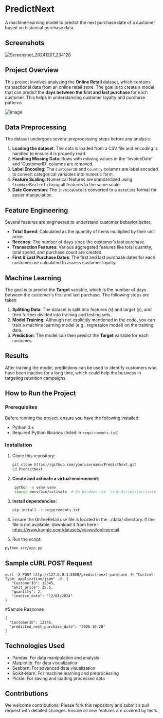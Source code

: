 # PredictNext
A machine-learning model to predict the next purchase date of a customer based on historical purchase data.

## Screenshots 
![Screenshot_20241207_234126](https://github.com/user-attachments/assets/a2a6cb18-a324-4e59-a434-8fe99b02eb58)

## Project Overview

This project involves analyzing the **Online Retail** dataset, which contains transactional data from an online retail store. The goal is to create a model that can predict the **days between the first and last purchase** for each customer. This helps in understanding customer loyalty and purchase patterns.

![image](https://github.com/user-attachments/assets/45d19df9-4cf3-4f27-8520-83f08c9e7ad6)


## Data Preprocessing

The dataset undergoes several preprocessing steps before any analysis:

1. **Loading the dataset**: The data is loaded from a CSV file and encoding is handled to ensure it is properly read.
2. **Handling Missing Data**: Rows with missing values in the 'InvoiceDate' and 'CustomerID' columns are removed.
3. **Label Encoding**: The `CustomerID` and `Country` columns are label encoded to convert categorical variables into numeric form.
4. **Feature Scaling**: Numerical features are standardized using `StandardScaler` to bring all features to the same scale.
5. **Date Conversion**: The `InvoiceDate` is converted to a `datetime` format for easier manipulation.

## Feature Engineering

Several features are engineered to understand customer behavior better:

- **Total Spend**: Calculated as the quantity of items multiplied by their unit price.
- **Recency**: The number of days since the customer’s last purchase.
- **Transaction Features**: Various aggregated features like total quantity, total spend, and purchase count are created.
- **First & Last Purchase Dates**: The first and last purchase dates for each customer are calculated to assess customer loyalty.

## Machine Learning

The goal is to predict the **Target** variable, which is the number of days between the customer's first and last purchase. The following steps are taken:

1. **Splitting Data**: The dataset is split into features (`X`) and target (`y`), and then further divided into training and testing sets.
2. **Model Training**: Although not explicitly mentioned in the code, you can train a machine learning model (e.g., regression model) on the training data.
3. **Prediction**: The model can then predict the **Target** variable for each customer.

## Results

After training the model, predictions can be used to identify customers who have been inactive for a long time, which could help the business in targeting retention campaigns.

## How to Run the Project

### Prerequisites

Before running the project, ensure you have the following installed:

- Python 3.x
- Required Python libraries (listed in `requirements.txt`)

### Installation

1. Clone this repository:
   ```bash
   git clone https://github.com/yourusername/PredictNext.git
   cd PredictNext
2. **Create and activate a virtual environment:**  
   ```bash
    python -m venv venv  
    source venv/bin/activate  # On Windows use `venv\Scripts\activate`
   ```
3. **Install dependencies:**  
   ```bash
   pip install -r requirements.txt  
   ```
4. Ensure the OnlineRetail.csv file is located in the ../data/ directory. If the file is not available, download it from here - https://www.kaggle.com/datasets/vijayuv/onlineretail.

5. Run the script:

```bash
python src/app.py
```

## Sample cURL POST Request
```
curl -X POST http://127.0.0.1:5000/predict-next-purchase -H "Content-Type: application/json" -d '{
   "CustomerID": 12345,
   "unit_price": 25.5,
   "quantity": 2,
   "invoice_date": "12/01/2024"
}
```
#Sample Response
```
{
  "CustomerID": 12345,
  "predicted_next_purchase_date": "2025-10-28"
}

```

## Technologies Used
- Pandas: For data manipulation and analysis
- Matplotlib: For data visualization
- Seaborn: For advanced data visualization
- Scikit-learn: For machine learning and preprocessing
- Pickle: For saving and loading processed data

## Contributions 
We welcome contributions! Please fork this repository and submit a pull request with detailed changes. Ensure all new features are covered by tests.




